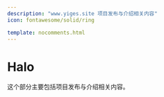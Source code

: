 ```yaml
---
description: "www.yiges.site 项目发布与介绍相关内容"
icon: fontawesome/solid/ring

template: nocomments.html
---
```


# Halo

这个部分主要包括项目发布与介绍相关内容。